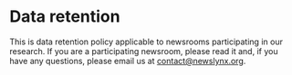 Data retention
==============

This is data retention policy applicable to newsrooms participating in our research. If you are a participating newsroom, please read it and, if you have any questions, please email us at <contact@newslynx.org>.

